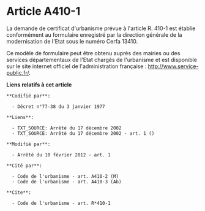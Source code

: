 # Article A410-1

La demande de certificat d'urbanisme prévue à l'article R. 410-1 est établie conformément au formulaire enregistré par la
direction générale de la modernisation de l'Etat sous le numéro Cerfa 13410. 

Ce modèle de formulaire peut être obtenu auprès des mairies ou des services départementaux de l'Etat chargés de l'urbanisme
et est disponible sur le site internet officiel de l'administration française :  http://www.service-public.fr/.

**Liens relatifs à cet article**

	**Codifié par**:

	  - Décret n°77-38 du 3 janvier 1977

	**Liens**:

	  - TXT_SOURCE: Arrêté du 17 décembre 2002
	  - TXT_SOURCE: Arrêté du 17 décembre 2002 - art. 1 ()

	**Modifié par**:

	  - Arrêté du 10 février 2012 - art. 1

	**Cité par**:

	  - Code de l'urbanisme - art. A410-2 (M)
	  - Code de l'urbanisme - art. A410-3 (Ab)

	**Cite**:

	  - Code de l'urbanisme - art. R*410-1
